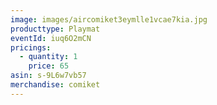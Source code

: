 ```yaml
---
image: images/aircomiket3eymlle1vcae7kia.jpg
producttype: Playmat
eventId: iuq6O2mCN
pricings:
  - quantity: 1
    price: 65
asin: s-9L6w7vb57
merchandise: comiket
---
```

